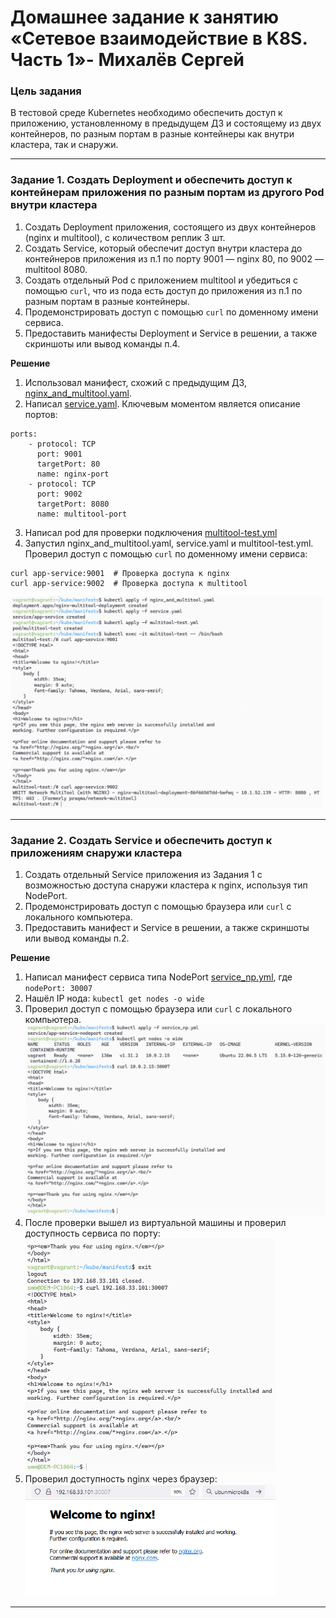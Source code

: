 # Домашнее задание к занятию «Сетевое взаимодействие в K8S. Часть 1»- Михалёв Сергей

### Цель задания

В тестовой среде Kubernetes необходимо обеспечить доступ к приложению, установленному в предыдущем ДЗ и состоящему из двух контейнеров, по разным портам в разные контейнеры как внутри кластера, так и снаружи.


------

### Задание 1. Создать Deployment и обеспечить доступ к контейнерам приложения по разным портам из другого Pod внутри кластера

1. Создать Deployment приложения, состоящего из двух контейнеров (nginx и multitool), с количеством реплик 3 шт.
2. Создать Service, который обеспечит доступ внутри кластера до контейнеров приложения из п.1 по порту 9001 — nginx 80, по 9002 — multitool 8080.
3. Создать отдельный Pod с приложением multitool и убедиться с помощью `curl`, что из пода есть доступ до приложения из п.1 по разным портам в разные контейнеры.
4. Продемонстрировать доступ с помощью `curl` по доменному имени сервиса.
5. Предоставить манифесты Deployment и Service в решении, а также скриншоты или вывод команды п.4.

**Решение**

1. Использовал манифест, схожий с предыдущим ДЗ,  [nginx_and_multitool.yaml](manifests/nginx_and_multitool.yaml).
2. Написал  [service.yaml]( manifests/service.yaml). Ключевым моментом является описание портов:
```
ports:
    - protocol: TCP
      port: 9001
      targetPort: 80
      name: nginx-port
    - protocol: TCP
      port: 9002
      targetPort: 8080
      name: multitool-port
```
3. Написал pod для проверки подключения [multitool-test.yml](manifests/multitool-test.yml)
4. Запустил nginx_and_multitool.yaml, service.yaml и multitool-test.yml. Проверил доступ с помощью `curl` по доменному имени сервиса:
```
curl app-service:9001  # Проверка доступа к nginx
curl app-service:9002  # Проверка доступа к multitool
```
<img src="images/Task_1_1.png" alt="Task_1_1.png" width="500" height="auto"></br>

------

### Задание 2. Создать Service и обеспечить доступ к приложениям снаружи кластера

1. Создать отдельный Service приложения из Задания 1 с возможностью доступа снаружи кластера к nginx, используя тип NodePort.
2. Продемонстрировать доступ с помощью браузера или `curl` с локального компьютера.
3. Предоставить манифест и Service в решении, а также скриншоты или вывод команды п.2.

**Решение**
1. Написал манифест сервиса типа NodePort [service_np.yml](manifests/service_np.yml), где `nodePort: 30007`
2. Нашёл IP нода: `kubectl get nodes -o wide`
3. Проверил доступ с помощью браузера или `curl` с локального компьютера.
<img src="images/Task_2_1.png" alt="Task_2_1.png" width="500" height="auto"></br>
4. После проверки вышел из виртуальной машины и проверил доступность сервиса по порту:</br>
<img src="images/Task_2_2.png" alt="Task_2_2.png" width="400" height="auto"></br>
5. Проверил доступность nginx через браузер:</br>
<img src="images/Task_2_3.png" alt="Task_2_3.png" width="400" height="auto"></br>

------
